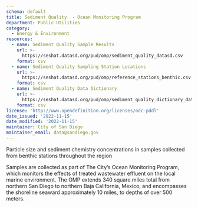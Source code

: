 ```yaml
---
schema: default
title: Sediment Quality  - Ocean Monitoring Program
department: Public Utilities
category:
  - Energy & Environment
resources:
  - name: Sediment Quality Sample Results
    url: >-
      https://seshat.datasd.org/pud/omp/sediment_quality_datasd.csv
    format: csv
  - name: Sediment Quality Sampling Station Locations
    url: >-
      https://seshat.datasd.org/pud/omp/reference_stations_benthic.csv
    format: csv
  - name: Sediment Quality Data Dictionary
    url: >-
      https://seshat.datasd.org/pud/omp/sediment_quality_dictionary_datasd.csv
    format: csv
license: 'http://www.opendefinition.org/licenses/odc-pddl'
date_issued: '2022-11-15'
date_modified: '2022-11-15'
maintainer: City of San Diego
maintainer_email: data@sandiego.gov
---
```

Particle size and sediment chemistry concentrations in samples collected from benthic stations throughout the region
<!--more-->
Samples are collected as part of The City’s Ocean Monitoring Program, which monitors the effects of treated wastewater effluent on the local marine environment. The OMP extends 340 square miles total from northern San Diego to northern Baja California, Mexico, and encompasses the shoreline seaward approximately 10 miles, to depths of over 500 meters.